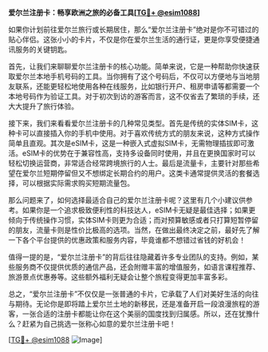 **爱尔兰注册卡：畅享欧洲之旅的必备工具[[TG💪+ @esim1088](https://t.me/s/esim1088)]**

如果你计划前往爱尔兰旅行或长期居住，那么“爱尔兰注册卡”绝对是你不可错过的贴心伴侣。这张小小的卡片，不仅是你在爱尔兰生活的通行证，更是你享受便捷通讯服务的关键钥匙。

首先，让我们来聊聊爱尔兰注册卡的核心功能。简单来说，它是一种帮助你快速获取爱尔兰本地手机号码的工具。当你拥有了这个号码后，不仅可以方便地与当地朋友联系，还能更轻松地使用各种在线服务，比如银行开户、租房申请等都需要一个本地号码作为验证工具。对于初次到访的游客而言，这不仅省去了繁琐的手续，还大大提升了旅行体验。

接下来，我们来看看爱尔兰注册卡的几种常见类型。首先是传统的实体SIM卡，这种卡可以直接插入你的手机中使用。对于喜欢传统方式的朋友来说，这种方式操作简单且直观。其次是eSIM卡，这是一种嵌入式虚拟SIM卡，无需物理插拔即可激活。eSIM卡的优势在于兼容性高，支持多设备同时使用，并且在更换国家时可以轻松切换运营商，非常适合经常跨境旅行的人士。最后是流量卡，主要针对那些希望在爱尔兰短期停留但又不想绑定长期合约的用户。这类卡通常提供灵活的套餐选择，可以根据实际需求购买短期流量包。

那么问题来了，如何选择最适合自己的爱尔兰注册卡呢？这里有几个小建议供参考。如果你是一个追求极致便利性的科技达人，eSIM卡无疑是最佳选择；如果更倾向于传统操作习惯，实体SIM卡则更为合适；而对预算敏感或者只打算短暂停留的朋友，流量卡则是性价比极高的选项。当然，在做出最终决定之前，最好先了解一下各个平台提供的优惠政策和服务内容，毕竟谁都不想错过省钱的好机会！

值得一提的是，“爱尔兰注册卡”的背后往往隐藏着许多专业团队的支持。例如，某些服务商不仅提供优质的通信产品，还会附赠丰富的增值服务，如语言课程推荐、旅游景点优惠券等。这些额外福利无疑会让整个旅程变得更加丰富多彩。

总之，“爱尔兰注册卡”不仅仅是一张普通的卡片，它承载了人们对美好生活的向往与期待。无论你是即将踏上爱尔兰土地的新移民，还是准备开启一段浪漫旅程的游客，一张合适的注册卡都能让你在这个美丽的国度找到归属感。所以，还在犹豫什么？赶紧为自己挑选一张称心如意的爱尔兰注册卡吧！

[[TG💪+ @esim1088](https://t.me/s/esim1088) ![Image](https://i.postimg.cc/4NQfJmqS/Snipaste-2025-05-13-00-14-12.png)]